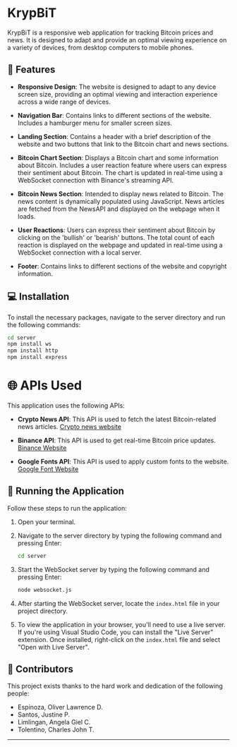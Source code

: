 # KrypBiT

KrypBiT is a responsive web application for tracking Bitcoin prices and news. It is designed to adapt and provide an optimal viewing experience on a variety of devices, from desktop computers to mobile phones.

## 🌟 Features

- **Responsive Design**: The website is designed to adapt to any device screen size, providing an optimal viewing and interaction experience across a wide range of devices.

- **Navigation Bar**: Contains links to different sections of the website. Includes a hamburger menu for smaller screen sizes.

- **Landing Section**: Contains a header with a brief description of the website and two buttons that link to the Bitcoin chart and news sections.

- **Bitcoin Chart Section**: Displays a Bitcoin chart and some information about Bitcoin. Includes a user reaction feature where users can express their sentiment about Bitcoin. The chart is updated in real-time using a WebSocket connection with Binance's streaming API.

- **Bitcoin News Section**: Intended to display news related to Bitcoin. The news content is dynamically populated using JavaScript. News articles are fetched from the NewsAPI and displayed on the webpage when it loads.

- **User Reactions**: Users can express their sentiment about Bitcoin by clicking on the 'bullish' or 'bearish' buttons. The total count of each reaction is displayed on the webpage and updated in real-time using a WebSocket connection with a local server.

- **Footer**: Contains links to different sections of the website and copyright information.

## 💻 Installation

To install the necessary packages, navigate to the server directory and run the following commands:

```bash
cd server
npm install ws
npm install http
npm install express
```

# 🌐 APIs Used

This application uses the following APIs:

- **Crypto News API**: This API is used to fetch the latest Bitcoin-related news articles. [Crypto news website](https://newsdata.io/crypto-news-api)

- **Binance API**: This API is used to get real-time Bitcoin price updates. [Binance Website](https://www.binance.com/en/binance-api)

- **Google Fonts API**: This API is used to apply custom fonts to the website. [Google Font Website](https://fonts.google.com/)

## 🚀 Running the Application

Follow these steps to run the application:

1. Open your terminal.

2. Navigate to the server directory by typing the following command and pressing Enter:

    ```bash
    cd server
    ```

3. Start the WebSocket server by typing the following command and pressing Enter:

    ```bash
    node websocket.js
    ```

4. After starting the WebSocket server, locate the `index.html` file in your project directory.

5. To view the application in your browser, you'll need to use a live server. If you're using Visual Studio Code, you can install the "Live Server" extension. Once installed, right-click on the `index.html` file and select "Open with Live Server".

## 🤝 Contributors

This project exists thanks to the hard work and dedication of the following people:

- Espinoza, Oliver Lawrence D.
- Santos, Justine P.
- Limlingan, Angela Giel C.
- Tolentino, Charles John T.
---
